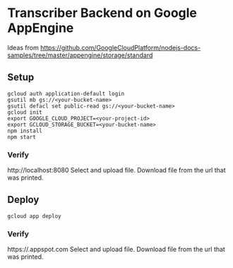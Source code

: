 # Transcriber Backend on Google AppEngine

Ideas from https://github.com/GoogleCloudPlatform/nodejs-docs-samples/tree/master/appengine/storage/standard


## Setup

```
gcloud auth application-default login
gsutil mb gs://<your-bucket-name>
gsutil defacl set public-read gs://<your-bucket-name>
gcloud init
export GOOGLE_CLOUD_PROJECT=<your-project-id>
export GCLOUD_STORAGE_BUCKET=<your-bucket-name>
npm install
npm start
```

### Verify
http://localhost:8080
Select and upload file.
Download file from the url that was printed.

## Deploy

```
gcloud app deploy
```

### Verify
https://<your-project-id>.appspot.com
Select and upload file.
Download file from the url that was printed.
